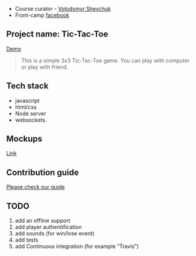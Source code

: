 * Course curator - [Volodymyr Shevchuk](https://github.com/dosandk)
* Front-camp [facebook](https://www.facebook.com/groups/270300106928894)


## Project name: Tic-Tac-Toe

[Demo](https://tic-tac-toe-for-efc.herokuapp.com/)  
> This is a simple 3x3 Tic-Tac-Toe game. You can play with computer or play with friend.

## Tech stack

* javascript 
* html/css
* Node server
* websockets.


## Mockups
[Link](https://wireframepro.mockflow.com/view/tic-tak-toe-by-mira)   

## Contribution guide

[Please check our guide](https://github.com/myrosvas/tic-tac-toe/blob/master/Contribution-guide)

## TODO

1. add an offline support
2. add player authentification
3. add sounds (for win/lose event)
4. add tests
5. add Continuous integration (for example “Travis”) 

